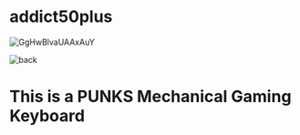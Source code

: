 # addict50plus
![GgHwBlvaUAAxAuY](https://github.com/user-attachments/assets/369db00c-d21e-4351-965b-cc6ec5533ef0)

![back](https://github.com/user-attachments/assets/74857b51-bd84-4b05-b040-6a4c80144de9)

# This is a PUNKS Mechanical Gaming Keyboard
